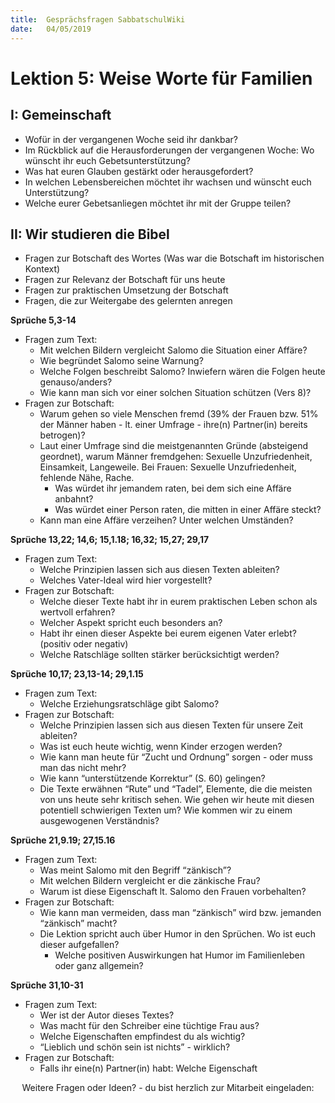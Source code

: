 ```yaml
---
title:  Gesprächsfragen SabbatschulWiki
date:   04/05/2019
---
```


Lektion 5: Weise Worte für Familien
===================================

I: Gemeinschaft
---------------

-   Wofür in der vergangenen Woche seid ihr dankbar?
-   Im Rückblick auf die Herausforderungen der vergangenen Woche: Wo
    wünscht ihr euch Gebetsunterstützung?
-   Was hat euren Glauben gestärkt oder herausgefordert?
-   In welchen Lebensbereichen möchtet ihr wachsen und wünscht euch
    Unterstützung?
-   Welche eurer Gebetsanliegen möchtet ihr mit der Gruppe teilen?

II: Wir studieren die Bibel
---------------------------

-   Fragen zur Botschaft des Wortes (Was war die Botschaft im
    historischen Kontext)
-   Fragen zur Relevanz der Botschaft für uns heute
-   Fragen zur praktischen Umsetzung der Botschaft
-   Fragen, die zur Weitergabe des gelernten anregen

**Sprüche 5,3-14**

-   Fragen zum Text:
    -   Mit welchen Bildern vergleicht Salomo die Situation einer
        Affäre?
    -   Wie begründet Salomo seine Warnung?
    -   Welche Folgen beschreibt Salomo? Inwiefern wären die Folgen
        heute genauso/anders?
    -   Wie kann man sich vor einer solchen Situation schützen (Vers 8)?
-   Fragen zur Botschaft:
    -   Warum gehen so viele Menschen fremd (39% der Frauen bzw. 51% der
        Männer haben - lt. einer Umfrage - ihre(n) Partner(in) bereits
        betrogen)?
    -   Laut einer Umfrage sind die meistgenannten Gründe (absteigend
        geordnet), warum Männer fremdgehen: Sexuelle Unzufriedenheit,
        Einsamkeit, Langeweile. Bei Frauen: Sexuelle Unzufriedenheit,
        fehlende Nähe, Rache.
        -   Was würdet ihr jemandem raten, bei dem sich eine Affäre
            anbahnt?
        -   Was würdet einer Person raten, die mitten in einer Affäre
            steckt?
    -   Kann man eine Affäre verzeihen? Unter welchen Umständen?

**Sprüche 13,22; 14,6; 15,1.18; 16,32; 15,27; 29,17**

-   Fragen zum Text:
    -   Welche Prinzipien lassen sich aus diesen Texten ableiten?
    -   Welches Vater-Ideal wird hier vorgestellt?
-   Fragen zur Botschaft:
    -   Welche dieser Texte habt ihr in eurem praktischen Leben schon
        als wertvoll erfahren?
    -   Welcher Aspekt spricht euch besonders an?
    -   Habt ihr einen dieser Aspekte bei eurem eigenen Vater erlebt?
        (positiv oder negativ)
    -   Welche Ratschläge sollten stärker berücksichtigt werden?

**Sprüche 10,17; 23,13-14; 29,1.15**

-   Fragen zum Text:
    -   Welche Erziehungsratschläge gibt Salomo?
-   Fragen zur Botschaft:
    -   Welche Prinzipien lassen sich aus diesen Texten für unsere Zeit
        ableiten?
    -   Was ist euch heute wichtig, wenn Kinder erzogen werden?
    -   Wie kann man heute für “Zucht und Ordnung” sorgen - oder muss
        man das nicht mehr?
    -   Wie kann “unterstützende Korrektur” (S. 60) gelingen?
    -   Die Texte erwähnen “Rute” und “Tadel”, Elemente, die die meisten
        von uns heute sehr kritisch sehen. Wie gehen wir heute mit
        diesen potentiell schwierigen Texten um? Wie kommen wir zu einem
        ausgewogenen Verständnis?

**Sprüche 21,9.19; 27,15.16**

-   Fragen zum Text:
    -   Was meint Salomo mit den Begriff “zänkisch”?
    -   Mit welchen Bildern vergleicht er die zänkische Frau?
    -   Warum ist diese Eigenschaft lt. Salomo den Frauen vorbehalten?
-   Fragen zur Botschaft:
    -   Wie kann man vermeiden, dass man “zänkisch” wird bzw. jemanden
        “zänkisch” macht?
    -   Die Lektion spricht auch über Humor in den Sprüchen. Wo ist euch
        dieser aufgefallen?
        -   Welche positiven Auswirkungen hat Humor im Familienleben
            oder ganz allgemein?

**Sprüche 31,10-31**

-   Fragen zum Text:
    -   Wer ist der Autor dieses Textes?
    -   Was macht für den Schreiber eine tüchtige Frau aus?
    -   Welche Eigenschaften empfindest du als wichtig?
    -   “Lieblich und schön sein ist nichts” - wirklich?
-   Fragen zur Botschaft:
    -   Falls ihr eine(n) Partner(in) habt: Welche Eigenschaft

<center>
Weitere Fragen oder Ideen? - du bist herzlich zur Mitarbeit eingeladen:
<https://wiki.sabbatschule.at>

</center>

